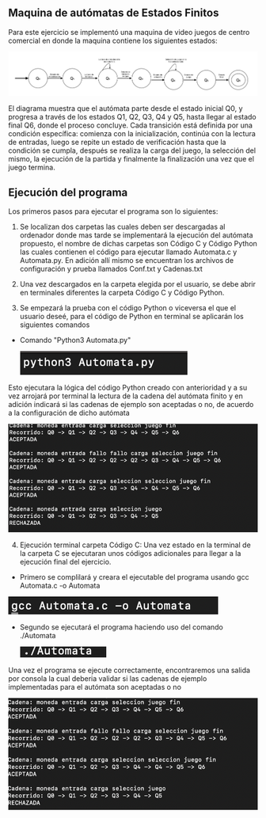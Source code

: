 ## Maquina de autómatas de Estados Finitos 

Para este ejercicio se implementó una maquina de video juegos de centro comercial en donde la maquina contiene los siguientes estados:

![Diagrama del autómata](images/Diagrama.png)

El diagrama muestra que el autómata parte desde el estado inicial Q0, y progresa a través de los estados Q1, Q2, Q3, Q4 y Q5, hasta llegar al estado final Q6, donde el proceso concluye. Cada transición está definida por una condición específica: comienza con la inicialización, continúa con la lectura de entradas, luego se repite un estado de verificación hasta que la condición se cumpla, después se realiza la carga del juego, la selección del mismo, la ejecución de la partida y finalmente la finalización una vez que el juego termina.

## Ejecución del programa 

Los primeros pasos para ejecutar el programa son lo siguientes:

1. Se localizan dos carpetas las cuales deben ser descargadas al ordenador donde mas tarde se implementará la ejecución del autómata propuesto, el nombre de dichas carpetas son Código C y Código Python las cuales contienen el código para ejecutar llamado Automata.c y Automata.py. En adición allí mismo se encuentran los archivos de configuración y prueba llamados Conf.txt y Cadenas.txt

2. Una vez descargados en la carpeta elegida por el usuario, se debe abrir en terminales diferentes la carpeta Código C y Código Python.

3. Se empezará la prueba con el código Python o viceversa el que el usuario deseé, para el código de Python en terminal se aplicarán los siguientes comandos 

 - Comando "Python3 Automata.py"

   ![Ejecución Python](images/Python1.png)

Esto ejecutara la lógica del código Python creado con anterioridad y a su vez arrojará por terminal la lectura de la cadena del autómata finito y en adición indicará si las cadenas de ejemplo son aceptadas o no, de acuerdo a la configuración de dicho autómata 

![Ejecución Python2](images/Python2.png)

4. Ejecución terminal carpeta Código C: Una vez estado en la terminal de la carpeta C se ejecutaran unos códigos adicionales para llegar a la ejecución final del ejercicio.

 -  Primero se complilará y creara el ejecutable del programa  usando gcc Automata.c -o Automata

   ![Ejecución C1](images/C1.png)

 - Segundo se ejecutará el programa haciendo uso del comando ./Automata

    ![Ejecución C2](images/C2.png)
  
Una vez el programa se ejecute correctamente, encontraremos una salida por consola la cual deberia validar si las cadenas de ejemplo implementadas para el autómata son aceptadas o no 
 
![Ejecución C3](images/C3.png)

 